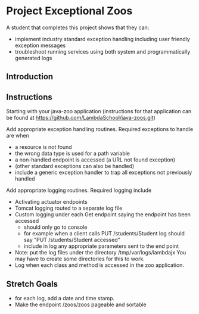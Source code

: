 # Project Exceptional Zoos

A student that completes this project shows that they can:

* implement industry standard exception handling including user friendly exception messages
* troubleshoot running services using both system and programmatically generated logs

## Introduction

## Instructions

Starting with your java-zoo application (instructions for that application can be found at https://github.com/LambdaSchool/java-zoos.git)

Add appropriate exception handling routines. Required exceptions to handle are when
  * a resource is not found
  * the wrong data type is used for a path variable
  * a non-handled endpoint is accessed (a URL not found exception)
  * (other standard exceptions can also be handled)
  * include a generic exception handler to trap all exceptions not previously handled

Add appropriate logging routines. Required logging include
  * Activating actuator endpoints
  * Tomcat logging routed to a separate log file
  * Custom logging under each Get endpoint saying the endpoint has been accessed
    * should only go to console
    * for example when a client calls PUT /students/Student log should say "PUT /students/Student accessed"
    * include in log any appropriate parameters sent to the end point
  * Note: put the log files under the directory /tmp/var/logs/lambdajx You may have to create some directories for this to work.
  * Log when each class and method is accessed in the zoo application.

## Stretch Goals
  * for each log, add a date and time stamp.
  * Make the endpoint /zoos/zoos pageable and sortable
